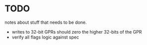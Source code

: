 # TODO
notes about stuff that needs to be done.

- writes to 32-bit GPRs should zero the higher 32-bits of the GPR
- verify all flags logic against spec
